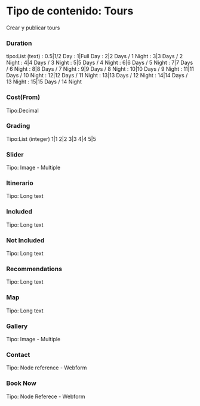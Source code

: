 # Tipo de contenido: Tours
Crear y publicar tours
### Duration
tipo:List (text)
  : 0.5|1/2 Day
  : 1|Full Day
  : 2|2 Days / 1 Night
  : 3|3 Days / 2 Night
  : 4|4 Days / 3 Night
  : 5|5 Days / 4 Night
  : 6|6 Days / 5 Night
  : 7|7 Days / 6 Night
  : 8|8 Days / 7 Night
  : 9|9 Days / 8 Night
  : 10|10 Days / 9 Night
  : 11|11 Days / 10 Night
  : 12|12 Days / 11 Night
  : 13|13 Days / 12 Night
  : 14|14 Days / 13 Night
  : 15|15 Days / 14 Night
### Cost(From)
  Tipo:Decimal
### Grading
  Tipo:List (integer)
	1|1
	2|2
	3|3
  	4|4
  	5|5
### Slider
  Tipo: Image - Multiple
### Itinerario
  Tipo: Long text
### Included
  Tipo: Long text
### Not Included
  Tipo: Long text
### Recommendations
  Tipo: Long text
### Map
  Tipo: Long text
### Gallery
  Tipo: Image - Multiple
### Contact
  Tipo: Node reference - Webform
### Book Now
  Tipo: Node Referece - Webform






